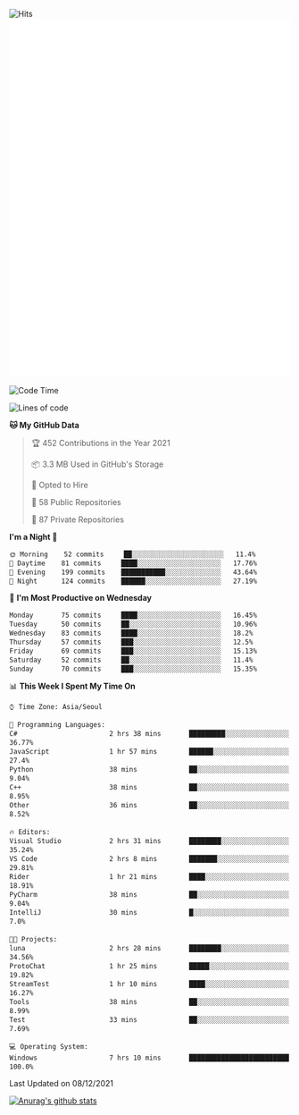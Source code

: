 ![Hits](https://hits.seeyoufarm.com/api/count/incr/badge.svg?url=https%3A%2F%2Fgithub.com%2Fkokose1234&count_bg=%2379C83D&title_bg=%23555555&icon=apple.svg&icon_color=%23E7E7E7&title=hits&edge_flat=false)
<br/>
![Metrics](https://github.com/kokose1234/kokose1234/blob/main/github-metrics.svg)

<!--START_SECTION:waka-->
![Code Time](http://img.shields.io/badge/Code%20Time-336%20hrs%2012%20mins-blue)

![Lines of code](https://img.shields.io/badge/From%20Hello%20World%20I%27ve%20Written-9%20Million%20lines%20of%20code-blue)

**🐱 My GitHub Data** 

> 🏆 452 Contributions in the Year 2021
 > 
> 📦 3.3 MB Used in GitHub's Storage 
 > 
> 💼 Opted to Hire
 > 
> 📜 58 Public Repositories 
 > 
> 🔑 87 Private Repositories  
 > 
**I'm a Night 🦉** 

```text
🌞 Morning    52 commits     ██░░░░░░░░░░░░░░░░░░░░░░░   11.4% 
🌆 Daytime    81 commits     ████░░░░░░░░░░░░░░░░░░░░░   17.76% 
🌃 Evening    199 commits    ███████████░░░░░░░░░░░░░░   43.64% 
🌙 Night      124 commits    ██████░░░░░░░░░░░░░░░░░░░   27.19%

```
📅 **I'm Most Productive on Wednesday** 

```text
Monday       75 commits     ████░░░░░░░░░░░░░░░░░░░░░   16.45% 
Tuesday      50 commits     ██░░░░░░░░░░░░░░░░░░░░░░░   10.96% 
Wednesday    83 commits     ████░░░░░░░░░░░░░░░░░░░░░   18.2% 
Thursday     57 commits     ███░░░░░░░░░░░░░░░░░░░░░░   12.5% 
Friday       69 commits     ███░░░░░░░░░░░░░░░░░░░░░░   15.13% 
Saturday     52 commits     ██░░░░░░░░░░░░░░░░░░░░░░░   11.4% 
Sunday       70 commits     ███░░░░░░░░░░░░░░░░░░░░░░   15.35%

```


📊 **This Week I Spent My Time On** 

```text
⌚︎ Time Zone: Asia/Seoul

💬 Programming Languages: 
C#                       2 hrs 38 mins       █████████░░░░░░░░░░░░░░░░   36.77% 
JavaScript               1 hr 57 mins        ██████░░░░░░░░░░░░░░░░░░░   27.4% 
Python                   38 mins             ██░░░░░░░░░░░░░░░░░░░░░░░   9.04% 
C++                      38 mins             ██░░░░░░░░░░░░░░░░░░░░░░░   8.95% 
Other                    36 mins             ██░░░░░░░░░░░░░░░░░░░░░░░   8.52%

🔥 Editors: 
Visual Studio            2 hrs 31 mins       ████████░░░░░░░░░░░░░░░░░   35.24% 
VS Code                  2 hrs 8 mins        ███████░░░░░░░░░░░░░░░░░░   29.81% 
Rider                    1 hr 21 mins        ████░░░░░░░░░░░░░░░░░░░░░   18.91% 
PyCharm                  38 mins             ██░░░░░░░░░░░░░░░░░░░░░░░   9.04% 
IntelliJ                 30 mins             █░░░░░░░░░░░░░░░░░░░░░░░░   7.0%

🐱‍💻 Projects: 
luna                     2 hrs 28 mins       ████████░░░░░░░░░░░░░░░░░   34.56% 
ProtoChat                1 hr 25 mins        █████░░░░░░░░░░░░░░░░░░░░   19.82% 
StreamTest               1 hr 10 mins        ████░░░░░░░░░░░░░░░░░░░░░   16.27% 
Tools                    38 mins             ██░░░░░░░░░░░░░░░░░░░░░░░   8.99% 
Test                     33 mins             ██░░░░░░░░░░░░░░░░░░░░░░░   7.69%

💻 Operating System: 
Windows                  7 hrs 10 mins       █████████████████████████   100.0%

```


 Last Updated on 08/12/2021
<!--END_SECTION:waka-->

[![Anurag's github stats](https://github-readme-stats.vercel.app/api?username=kokose1234&theme=dracula)](https://github.com/anuraghazra/github-readme-stats)



	
